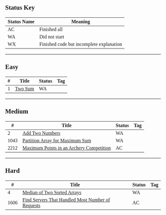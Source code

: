<span style="font-family:Papyrus;font-size:1.1rem">

### Status Key
| Status Name | Meaning |
| - | - |
| AC | Finished all |
| WA | Did not start |
| WX | Finished code but incomplete explanation |

---

### Easy
| # | Title | Status | Tag |
| - | - | - | - |
| 1 | [Two Sum](Easy/P1/) | WA |

---

### Medium
| # | Title | Status | Tag |
| - | - | - | - |
| 2 | [Add Two Numbers](Medium/P2/) | WA |
| 1043 | [Partition Array for Maximum Sum](Medium/P1043/) | WA |
| 2212 | [Maximum Points in an Archery Competition](Medium/P2212/) | AC |

---

### Hard
| # | Title | Status | Tag |
| - | - | - | - |
| 4 | [Median of Two Sorted Arrays](Hard/P4/) | WA |
| 1606 | [Find Servers That Handled Most Number of Requests](Hard/P1606/) | AC |

</span>